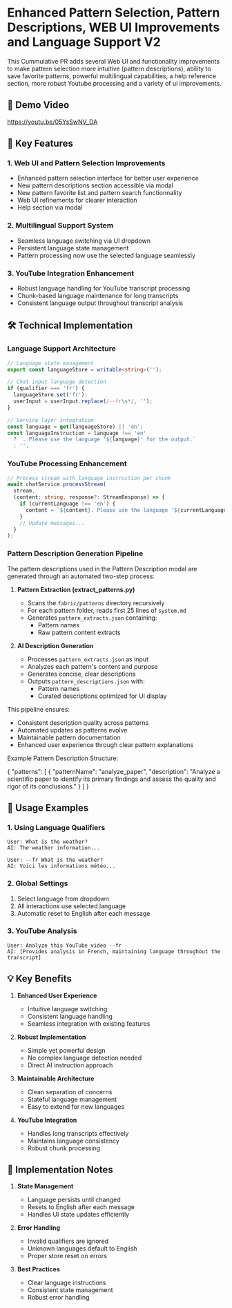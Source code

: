 # Enhanced Pattern Selection, Pattern Descriptions, WEB UI Improvements and Language Support V2

This Cummulative PR adds several Web UI and functionality improvements to make pattern selection more intuitive (pattern descriptions), ability to save favorite patterns, powerful multilingual capabilities, a help reference section, more robust Youtube processing and a variety of ui improvements. 

## 🎥 Demo Video
https://youtu.be/05YsSwNV_DA



## 🌟 Key Features

### 1. Web UI and Pattern Selection Improvements
- Enhanced pattern selection interface for better user experience
- New pattern descriptions section accessible via modal
- New pattern favorite list and pattern search functionnality
- Web UI refinements for clearer interaction
- Help section via modal  

### 2. Multilingual Support System
- Seamless language switching via UI dropdown 
- Persistent language state management
- Pattern processing now use the selected language seamlessly

### 3. YouTube Integration Enhancement
- Robust language handling for YouTube transcript processing
- Chunk-based language maintenance for long transcripts
- Consistent language output throughout transcript analysis

## 🛠 Technical Implementation

### Language Support Architecture
```typescript
// Language state management
export const languageStore = writable<string>('');

// Chat input language detection
if (qualifier === 'fr') {
  languageStore.set('fr');
  userInput = userInput.replace(/--fr\s*/, '');
}

// Service layer integration
const language = get(languageStore) || 'en';
const languageInstruction = language !== 'en' 
  ? `. Please use the language '${language}' for the output.` 
  : '';
```

### YouTube Processing Enhancement
```typescript
// Process stream with language instruction per chunk
await chatService.processStream(
  stream,
  (content: string, response?: StreamResponse) => {
    if (currentLanguage !== 'en') {
      content = `${content}. Please use the language '${currentLanguage}' for the output.`;
    }
    // Update messages...
  }
);
```
### Pattern Description Generation Pipeline
The pattern descriptions used in the Pattern Description modal are generated through an automated two-step process:

1. **Pattern Extraction (extract_patterns.py)**
   - Scans the `fabric/patterns` directory recursively
   - For each pattern folder, reads first 25 lines of `system.md`
   - Generates `pattern_extracts.json` containing:
     - Pattern names
     - Raw pattern content extracts
   
2. **AI Description Generation**
   - Processes `pattern_extracts.json` as input
   - Analyzes each pattern's content and purpose
   - Generates concise, clear descriptions
   - Outputs `pattern_descriptions.json` with:
     - Pattern names
     - Curated descriptions optimized for UI display

This pipeline ensures:
- Consistent description quality across patterns
- Automated updates as patterns evolve
- Maintainable pattern documentation
- Enhanced user experience through clear pattern explanations

Example Pattern Description Structure:

{
  "patterns": [
    {
      "patternName": "analyze_paper",
      "description": "Analyze a scientific paper to identify its primary findings and assess the quality and rigor of its conclusions."
    }
  ]
}





## 🎯 Usage Examples

### 1. Using Language Qualifiers
```
User: What is the weather?
AI: The weather information...

User: --fr What is the weather?
AI: Voici les informations météo...
```

### 2. Global Settings
1. Select language from dropdown
2. All interactions use selected language
3. Automatic reset to English after each message

### 3. YouTube Analysis
```
User: Analyze this YouTube video --fr
AI: [Provides analysis in French, maintaining language throughout the transcript]
```

## 💡 Key Benefits

1. **Enhanced User Experience**
   - Intuitive language switching
   - Consistent language handling
   - Seamless integration with existing features

2. **Robust Implementation**
   - Simple yet powerful design
   - No complex language detection needed
   - Direct AI instruction approach

3. **Maintainable Architecture**
   - Clean separation of concerns
   - Stateful language management
   - Easy to extend for new languages

4. **YouTube Integration**
   - Handles long transcripts effectively
   - Maintains language consistency
   - Robust chunk processing

## 🔄 Implementation Notes

1. **State Management**
   - Language persists until changed
   - Resets to English after each message
   - Handles UI state updates efficiently

2. **Error Handling**
   - Invalid qualifiers are ignored
   - Unknown languages default to English
   - Proper store reset on errors

3. **Best Practices**
   - Clear language instructions
   - Consistent state management
   - Robust error handling

